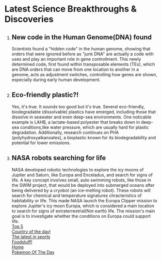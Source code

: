 <!DOCTYPE html>
<head>
  
</head>
<body>
<h1>Latest Science Breakthroughs &amp; Discoveries </h1>
<ol>
<li><h2>New code in the Human Genome(DNA) found</h2>
<p> Scientists found a "hidden code" in the human genome, showing that orders that were ignored before as "junk DNA" are actually a code with uses and play an important role in gene controllment. This newly determined code, first found within transposable elements (TEs), which are DNA orders that can move from one location to another in a genome, acts as adjustment switches, controlling how genes are shown, especially during early human development. </p></li>
<li><h2> Eco-friendly plastic?!</h2>
<p>Yes, it's true. It sounds too good but it's true. Several eco-friendly, biodegradable (dissolvable) plastics have emerged, including those that dissolve in seawater and even deep-sea environments. One noticable example is LAHB, a lactate-based polyester that breaks down in deep-sea conditions,like water pressure, which are usually hard for plastic degradation. Additionally, research continues on PHA (polyhydroxyalkanoates), a bioplastic known for its biodegradability and potential for lower emissions.</p> </li>
<li><h2> NASA robots searching for life</h2>
NASA developed robotic technologies to explore the icy moons of Jupiter and Saturn, like Europa and Enceladus, and search for signs of life. A key concept involves small, auto swimming robots, like those in the SWIM project, that would be deployed into submerged oceans after being delivered by a cryobot (an ice-melting robot). These robots will search for chemical and temperature signatures chracteristics of habitability or life. This made NASA launch the Europa Clipper mission to explore Jupiter's icy moon Europa, which is considered a main location to search for signs of extraterrestrial(Not earth) life. The mission's main goal is to investigate whether the conditions on Europa could support life. </li>
   <a class="link" href="topfiveoftheday.md">Top 5</a>
 <br>
  <a class="link" href="country.md">Country of the day!</a>
 <br>
  <a  class="link" href="sports.md">The latest in sports</a>
 <br>
  <a  class="link" href="5 popular foods in America.md">Foodstuff!</a>
  <br>
  <a  class="link" href="index.md">Home</a>
  <br>
<a  class="link" href="Pokemon of the day">Pokemon Of The Day</a> 
 <br>



   
</ol>


  
</body>
</html>
